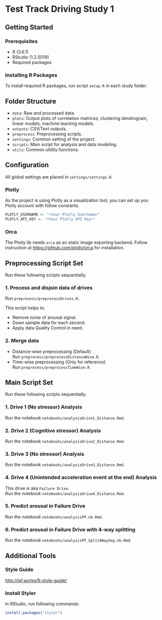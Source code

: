# Test Track Driving Study 1

## Getting Started
### Prerequisites
- R (3.6.1)
- RStudio (1.2.5019)
- Required packages

### Installing R Packages
To install required R packages, run script `setup.R` in each study folder.

## Folder Structure
- `data`: Raw and processed data.
- `plots`: Output plots of correlation matrices, clustering dendrogram, linear models, machine learning models.
- `outputs`: CSV/Text outputs.
- `preprocess`: Preprocessing scripts.
- `settings`: Common setting of the project.
- `scripts`: Main script for analysis and data modeling.
- `utils`: Common ultility functions.

## Configuration
All global settings are placed in `settings/settings.R`.

### Plotly
As the project is using Plotly as a visualization tool, you can set up you Plotly account with follow constants.
```R
PLOTLY_USERNAME <- "<Your Plotly Username>"
PLOTLY_API_KEY <- "<Your Plotly API Key>"
```

### Orca
The Plotly lib needs `orca` as an static image exporting backend. 
Follow instruction at https://github.com/plotly/orca for installation.

## Preprocessing Script Set
Run these following scripts sequentially.
### 1. Process and disjoin data of drives
Run `preprocess/preprocessDrives.R`.  

This script helps to:  
- Remove noise of arousal signal.
- Down sample data for each second. 
- Apply data Quality Control in need.

### 2. Merge data
- Distance-wise preprocessing (Default)  
Run `preprocess/preprocessDistanceWise.R`. 
- Time-wise preprocessing (Only for reference)  
Run `preprocess/preprocessTimeWise.R`.

## Main Script Set
Run these following scripts sequentially.
### 1. Drive 1 (No stressor) Analysis
Run the notebook `notebooks/analysisDrive1_Distance.Rmd`.
### 2. Drive 2 (Cognitive stressor) Analysis
Run the notebook `notebooks/analysisDrive2_Distance.Rmd`.
### 3. Drive 3 (No stressor) Analysis
Run the notebook `notebooks/analysisDrive3_Distance.Rmd`.
### 4. Drive 4 (Unintended acceleration event at the end) Analysis
This drive is aka `Failure Drive`.  
Run the notebook `notebooks/analysisDrive4_Distance.Rmd`.
### 5. Predict arousal in Failure Drive
Run the notebook `notebooks/analysisPP.nb.Rmd`.
### 6. Predict arousal in Failure Drive with 4-way splitting
Run the notebook `notebooks/analysisPP_Split4WaySeg.nb.Rmd`.


## Additional Tools
### Style Guide
http://jef.works/R-style-guide/

### Install Styler
In RStudio, run following commands:
```r
install.packages("styler")
```